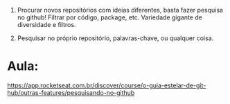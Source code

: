 1. Procurar novos repositórios com ideias diferentes, basta fazer pesquisa no github! Filtrar por código, package, etc. Variedade gigante de diversidade e filtros.

2. Pesquisar no próprio repositório, palavras-chave, ou qualquer coisa.


# Aula:
https://app.rocketseat.com.br/discover/course/o-guia-estelar-de-git-hub/outras-features/pesquisando-no-github